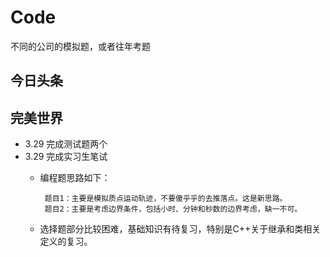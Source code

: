 # Code
不同的公司的模拟题，或者往年考题


## 今日头条


## 完美世界
* 3.29  完成测试题两个 
* 3.29  完成实习生笔试
    *  编程题思路如下：
            
            题目1：主要是模拟质点运动轨迹，不要傻乎乎的去推落点。这是新思路。
            题目2：主要是考虑边界条件，包括小时、分钟和秒数的边界考虑，缺一不可。
    * 选择题部分比较困难，基础知识有待复习，特别是C++关于继承和类相关定义的复习。
